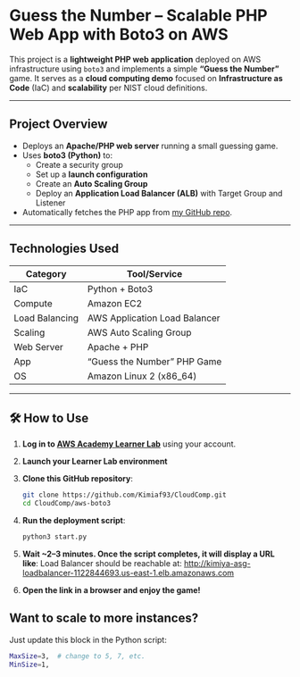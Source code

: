 # Guess the Number – Scalable PHP Web App with Boto3 on AWS

This project is a **lightweight PHP web application** deployed on AWS infrastructure using `boto3` and implements a simple **“Guess the Number”** game. It serves as a **cloud computing demo** focused on **Infrastructure as Code** (IaC) and **scalability** per NIST cloud definitions.

---

## Project Overview

- Deploys an **Apache/PHP web server** running a small guessing game.
- Uses **boto3 (Python)** to:
  - Create a security group
  - Set up a **launch configuration**
  - Create an **Auto Scaling Group**
  - Deploy an **Application Load Balancer (ALB)** with Target Group and Listener
- Automatically fetches the PHP app from [my GitHub repo](https://github.com/Kimiaf93/CloudComp).

---

## Technologies Used

| Category       | Tool/Service                      |
|----------------|-----------------------------------|
| IaC            | Python + Boto3                    |
| Compute        | Amazon EC2                        |
| Load Balancing | AWS Application Load Balancer     |
| Scaling        | AWS Auto Scaling Group            |
| Web Server     | Apache + PHP                      |
| App            | “Guess the Number” PHP Game       |
| OS             | Amazon Linux 2 (x86_64)           |

---

## 🛠 How to Use

1. **Log in to [AWS Academy Learner Lab](https://awsacademy.instructure.com/)** using your account.

2. **Launch your Learner Lab environment**

3. **Clone this GitHub repository**:

   ```bash
   git clone https://github.com/Kimiaf93/CloudComp.git
   cd CloudComp/aws-boto3
4. **Run the deployment script**:
    ```bash
    python3 start.py
5. **Wait ~2–3 minutes. Once the script completes, it will display a URL like**:
   Load Balancer should be reachable at: http://kimiya-asg-loadbalancer-1122844693.us-east-1.elb.amazonaws.com
6. **Open the link in a browser and enjoy the game!**

## Want to scale to more instances?
Just update this block in the Python script:
  ```bash
  MaxSize=3,  # change to 5, 7, etc.
  MinSize=1,
